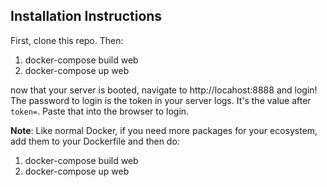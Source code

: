 ## Installation Instructions

First, clone this repo. Then:

1. docker-compose build web
2. docker-compose up web

now that your server is booted, navigate to http://locahost:8888 and login!
The password to login is the token in your server logs. It's the value after `token=`.
Paste that into the browser to login.

**Note**: Like normal Docker, if you need more packages for your ecosystem, add them to your Dockerfile and then do:

1. docker-compose build web
2. docker-compose up web

